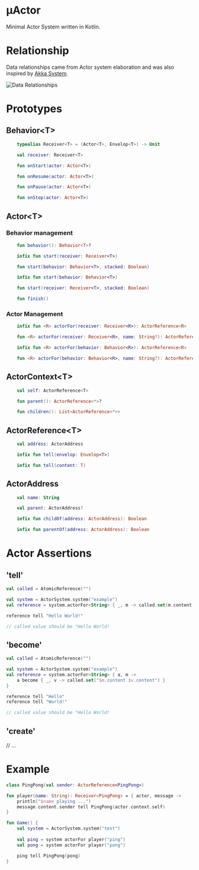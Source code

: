 # &mu;Actor

Minimal Actor System written in Kotlin. 

# Relationship

Data relationships came from Actor system elaboration and was also inspired by [Akka System](https://doc.akka.io/docs/akka/2.5/general/addressing.html).

![Data Relationships](https://raw.githubusercontent.com/d-plaindoux/actor.kotlin/master/doc/data-relation.png)

# Prototypes

## Behavior&lt;T>

```Kotlin
    typealias Receiver<T> = (Actor<T>, Envelop<T>) -> Unit

    val receiver: Receiver<T>

    fun onStart(actor: Actor<T>)

    fun onResume(actor: Actor<T>)

    fun onPause(actor: Actor<T>)

    fun onStop(actor: Actor<T>)
```

## Actor&lt;T>

### Behavior management

```Kotlin
    fun behavior(): Behavior<T>?

    infix fun start(receiver: Receiver<T>)

    fun start(behavior: Behavior<T>, stacked: Boolean)

    infix fun start(behavior: Behavior<T>)

    fun start(receiver: Receiver<T>, stacked: Boolean)

    fun finish()
```

### Actor Management

```Kotlin
    infix fun <R> actorFor(receiver: Receiver<R>): ActorReference<R>

    fun <R> actorFor(receiver: Receiver<R>, name: String?): ActorReference<R>

    infix fun <R> actorFor(behavior: Behavior<R>): ActorReference<R>

    fun <R> actorFor(behavior: Behavior<R>, name: String?): ActorReference<R>
```

## ActorContext&lt;T>

```Kotlin
    val self: ActorReference<T>

    fun parent(): ActorReference<*>?

    fun children(): List<ActorReference<*>>
```

## ActorReference&lt;T>

```Kotlin
    val address: ActorAddress

    infix fun tell(envelop: Envelop<T>)

    infix fun tell(content: T)
```

## ActorAddress

```Kotlin
    val name: String

    val parent: ActorAddress?

    infix fun childOf(address: ActorAddress): Boolean

    infix fun parentOf(address: ActorAddress): Boolean
```

# Actor Assertions

## 'tell'


```Kotlin
val called = AtomicReference("")

val system = ActorSystem.system("example")
val reference = system.actorFor<String> { _, m -> called.set(m.content) }

reference tell "Hello World!"

// called value should be "Hello World!
```

## 'become'

```Kotlin
val called = AtomicReference("")

val system = ActorSystem.system("example")
val reference = system.actorFor<String> { a, m ->
    a become { _, v -> called.set("$m.content $v.content") }
}

reference tell "Hello"
reference tell "World!"

// called value should be "Hello World!
```

## 'create'

// ...

# Example

```Kotlin
class PingPong(val sender: ActorReference<PingPong>)

fun player(name: String): Receiver<PingPong> = { actor, message ->
    println("$name playing ...")
    message.content.sender tell PingPong(actor.context.self)
}

fun Game() {
    val system = ActorSystem.system("test")
    
    val ping = system actorFor player("ping")
    val pong = system actorFor player("pong")

    ping tell PingPong(pong)
}
```
